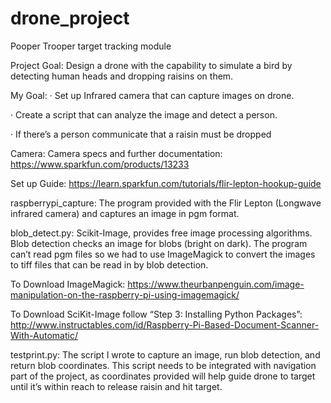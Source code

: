 # drone_project
Pooper Trooper target tracking module 

Project Goal:
Design a drone with the capability to simulate 
a bird by detecting human heads and dropping raisins on them.
 
My Goal:
 · Set up Infrared camera that can capture images on drone.

 · Create a script that can analyze the image and detect a person.

 · If there’s a person communicate that a raisin must be dropped

 
Camera:
Camera specs and further documentation:
https://www.sparkfun.com/products/13233
 
Set up Guide:
https://learn.sparkfun.com/tutorials/flir-lepton-hookup-guide
 
raspberrypi_capture:
The program provided with the Flir Lepton (Longwave infrared camera) 
and captures an image in pgm format.
 
blob_detect.py:
Scikit-Image, provides free image processing algorithms. Blob detection 
checks an image for blobs (bright on dark). The program can’t read pgm 
files so we had to use ImageMagick to convert the images to tiff files 
that can be read in by blob detection.
 
To Download ImageMagick: 
https://www.theurbanpenguin.com/image-manipulation-on-the-raspberry-pi-using-imagemagick/
 
To Download SciKit-Image follow “Step 3: Installing Python Packages”: 
http://www.instructables.com/id/Raspberry-Pi-Based-Document-Scanner-With-Automatic/
 
testprint.py:
The script I wrote to capture an image, run blob detection, and return 
blob coordinates. This script needs to be integrated with navigation part 
of the project, as coordinates provided will help guide drone to target until 
it’s within reach to release raisin and hit target. 